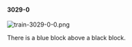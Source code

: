 #### 3029-0
![train-3029-0-0.png](https://github.com/lil-lab/nlvr/raw/master/nlvr/train/images/30/train-3029-0-0.png "train-3029-0-0.png")

There is a blue block above a black block.